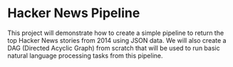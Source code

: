 # Hacker News Pipeline

This project will demonstrate how to create a simple pipeline to return the top Hacker News stories from 2014 using JSON data. We will also create a DAG (Directed Acyclic Graph) from scratch that will be used to run basic natural language processing tasks from this pipeline.